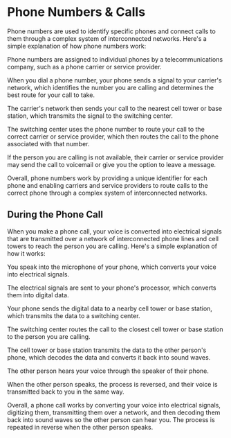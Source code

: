 # Phone Numbers & Calls

Phone numbers are used to identify specific phones and connect calls to them through a complex system of interconnected networks. Here's a simple explanation of how phone numbers work:

Phone numbers are assigned to individual phones by a telecommunications company, such as a phone carrier or service provider.

When you dial a phone number, your phone sends a signal to your carrier's network, which identifies the number you are calling and determines the best route for your call to take.

The carrier's network then sends your call to the nearest cell tower or base station, which transmits the signal to the switching center.

The switching center uses the phone number to route your call to the correct carrier or service provider, which then routes the call to the phone associated with that number.

If the person you are calling is not available, their carrier or service provider may send the call to voicemail or give you the option to leave a message.

Overall, phone numbers work by providing a unique identifier for each phone and enabling carriers and service providers to route calls to the correct phone through a complex system of interconnected networks.

## During the Phone Call

When you make a phone call, your voice is converted into electrical signals that are transmitted over a network of interconnected phone lines and cell towers to reach the person you are calling. Here's a simple explanation of how it works:

You speak into the microphone of your phone, which converts your voice into electrical signals.

The electrical signals are sent to your phone's processor, which converts them into digital data.

Your phone sends the digital data to a nearby cell tower or base station, which transmits the data to a switching center.

The switching center routes the call to the closest cell tower or base station to the person you are calling.

The cell tower or base station transmits the data to the other person's phone, which decodes the data and converts it back into sound waves.

The other person hears your voice through the speaker of their phone.

When the other person speaks, the process is reversed, and their voice is transmitted back to you in the same way.

Overall, a phone call works by converting your voice into electrical signals, digitizing them, transmitting them over a network, and then decoding them back into sound waves so the other person can hear you. The process is repeated in reverse when the other person speaks.



